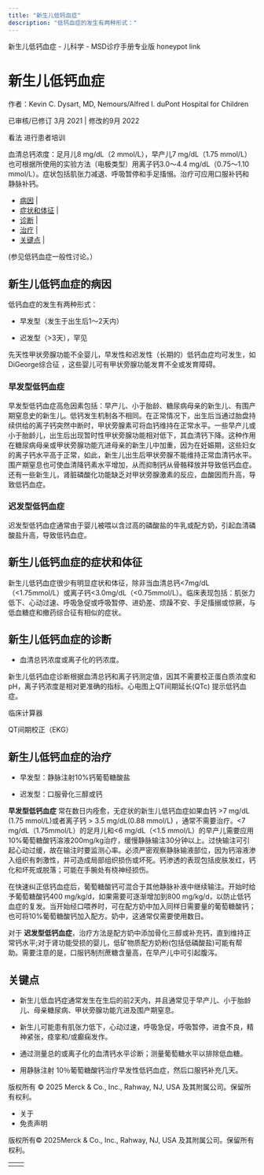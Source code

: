 ```yaml
---
title: "新生儿低钙血症"
description: "低钙血症的发生有两种形式："
---
```


﻿新生儿低钙血症 \- 儿科学 \- MSD诊疗手册专业版 honeypot link

# 新生儿低钙血症

作者：Kevin C. Dysart, MD, Nemours/Alfred I. duPont Hospital for Children

已审核/已修订 3月 2021 \| 修改的9月 2022

看法 进行患者培训

血清总钙浓度：足月儿8 mg/dL（2 mmol/L），早产儿7 mg/dL（1.75 mmol/L）也可根据所使用的实验方法（电极类型）用离子钙3.0～4.4 mg/dL（0.75～1.10 mmol/L）。症状包括肌张力减退、呼吸暂停和手足搐愵。治疗可应用口服补钙和静脉补钙。

- [病因](#病因_v1088161_zh) \|
- [症状和体征](#症状和体征_v1088180_zh) \|
- [诊断](#诊断_v1088183_zh) \|
- [治疗](#治疗_v1088190_zh) \|
- [关键点](#关键点_v21453641_zh) \|

(参见低钙血症一般性讨论。）

## 新生儿低钙血症的病因

低钙血症的发生有两种形式：

- 早发型（发生于出生后1～2天内）

- 迟发型（>3天），罕见


先天性甲状旁腺功能不全婴儿，早发性和迟发性（长期的）低钙血症均可发生，如 DiGeorge综合征 ，这些婴儿可有甲状旁腺功能发育不全或发育障碍。

### 早发型低钙血症

早发型低钙血症高危因素包括：早产儿、小于胎龄、糖尿病母亲的新生儿、有围产期窒息史的新生儿。低钙发生机制各不相同。在正常情况下，出生后当通过胎盘持续供给的离子钙突然中断时，甲状旁腺素可将血钙维持在正常水平。一些早产儿或小于胎龄儿，出生后出现暂时性甲状旁腺功能相对低下，其血清钙下降。这种作用在糖尿病母亲或甲状旁腺功能亢进母亲的新生儿中加重，因为在妊娠期，这些妇女的离子钙水平高于正常，如此，新生儿出生后甲状旁腺不能维持正常血清钙水平。围产期窒息也可使血清降钙素水平增加，从而抑制钙从骨骼释放并导致低钙血症。还有一些新生儿，肾脏磷酸化功能缺乏对甲状旁腺激素的反应，血酸因而升高，导致低钙血症。

### 迟发型低钙血症

迟发型低钙血症通常由于婴儿被喂以含过高的磷酸盐的牛乳或配方奶，引起血清磷酸盐升高，导致低钙血症。

## 新生儿低钙血症的症状和体征

新生儿低钙血症很少有明显症状和体征，除非当血清总钙<7mg/dL（<1.75mmol/L）或离子钙<3.0mg/dL（<0.75mmol/L）。临床表现包括：肌张力低下、心动过速、呼吸急促或呼吸暂停、进奶差、烦躁不安、手足搐搦或惊厥，与低血糖症和撤药综合征有相似的症状。

## 新生儿低钙血症的诊断

- 血清总钙浓度或离子化的钙浓度。


新生儿低钙血症诊断根据血清总钙和离子钙测定值，因其不需要校正蛋白质浓度和pH，离子钙浓度是相对更准确的指标。心电图上QT间期延长(QTc) 提示低钙血症。

临床计算器

QT间期校正（EKG）



## 新生儿低钙血症的治疗

- 早发型：静脉注射10%钙葡萄糖酸盐

- 迟发型：口服骨化三醇或钙


**早发型低钙血症** 常在数日内痊愈，无症状的新生儿低钙血症如果血钙 >7 mg/dL (1.75 mmol/L)或者离子钙 > 3.5 mg/dL(0.88 mmol/L) ，通常不需要治疗。<7 mg/dL（1.75mmol/L）的足月儿和<6 mg/dL（<1.5 mmol/L）的早产儿需要应用10%葡萄糖酸钙溶液200mg/kg治疗，缓慢静脉输注30分钟以上。过快输注可引起心动过缓，故在输注时要监测心率。必须严密观察静脉输液部位，因为钙溶液渗入组织有刺激性，并可造成局部组织损伤或坏死。钙渗透的表现包括皮肤发红，钙化和坏死或脱落；可能在手腕处有桡神经损伤。

在快速纠正低钙血症后，葡萄糖酸钙可混合于其他静脉补液中继续输注。开始时给予葡萄糖酸钙400 mg/kg/d，如果需要可逐渐增加到800 mg/kg/d，以防止低钙血症的复发。当开始经口喂养时，可在配方奶中加入同样日需要量的葡萄糖酸钙；也可将10%葡萄糖酸钙加入配方。奶中，这通常仅需要使用数日。

对于 **迟发型低钙血症**，治疗方法是配方奶中添加骨化三醇或补充钙，直到维持正常钙水平;对于肾功能受损的婴儿，低矿物质配方奶粉(包括低磷酸盐)可能有帮助。需要注意的是，口服钙制剂蔗糖含量高，在早产儿中可引起腹泻。

## 关键点

- 新生儿低血钙症通常发生在生后的前2天内，并且通常见于早产儿、小于胎龄儿、母亲糖尿病、甲状旁腺功能亢进及围产期窒息。

- 新生儿可能患有肌张力低下，心动过速，呼吸急促，呼吸暂停，进食不良，精神紧张，痉挛和/或癫痫发作。

- 通过测量总的或离子化的血清钙水平诊断；测量葡萄糖水平以排除低血糖。

- 用静脉注射 10％葡萄糖酸钙治疗早发性低钙血症，然后口服钙补充几天。




版权所有 © 2025
Merck & Co., Inc., Rahway, NJ, USA 及其附属公司。保留所有权利。

- 关于
- 免责声明

版权所有© 2025Merck & Co., Inc., Rahway, NJ, USA 及其附属公司。保留所有权利。

|     |     |
| --- | --- |
|  |  |